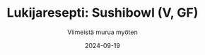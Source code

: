 ---
title: "Lukijaresepti: Sushibowl (V, GF)"
image: "https://vegaanibotti.lauravuo.me/2024/09/2024-09-19_small.png"
date: 2024-09-19
receipt_url: "https://viimeistamuruamyoten.com/lukijaresepti-sushibowl-v-gf/"
author: "Viimeistä murua myöten"
---